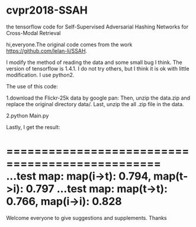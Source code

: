 # cvpr2018-SSAH
the tensorflow code for Self-Supervised Adversarial Hashing Networks for Cross-Modal Retrieval

hi,everyone.The original code comes from the work https://github.com/lelan-li/SSAH.

I modify the method of reading the data and some small bug I think. The version of tensorflow is 1.4.1. I do not try others, but I think it is ok with little modification. I use python2.

The use of this code:

1.download the Flickr-25k data by google pan:
Then, unzip the data.zip and replace the original directory data/. Last, unzip the all .zip file in the data. 

2.python Main.py

Lastly, I get the result:

================================================
...test map: map(i->t): 0.794, map(t->i): 0.797
...test map: map(t->t): 0.766, map(i->i): 0.828
================================================

Welcome everyone to give suggestions and supplements. Thanks
